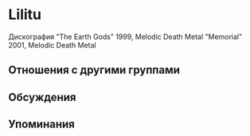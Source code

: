 # Lilitu

Дискография
"The Earth Gods" 1999, Melodic Death Metal
"Memorial" 2001, Melodic Death Metal

## Отношения с другими группами


## Обсуждения


## Упоминания

